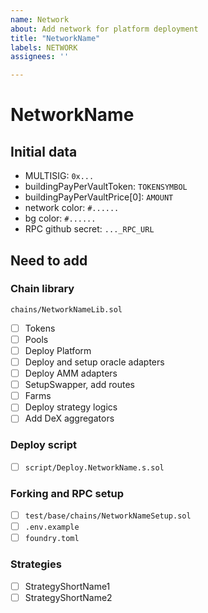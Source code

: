 ```yaml
---
name: Network
about: Add network for platform deployment
title: "NetworkName"
labels: NETWORK
assignees: ''

---
```


# NetworkName

<!-- Change NetworkName to real network name everywhere. -->

## Initial data

<!-- Paste initial data here. -->

* MULTISIG: `0x...`
* buildingPayPerVaultToken: `TOKENSYMBOL`
* buildingPayPerVaultPrice[0]: `AMOUNT`
* network color: `#......`
* bg color: `#......`
* RPC github secret: `..._RPC_URL`

## Need to add

### Chain library

`chains/NetworkNameLib.sol`

* [ ] Tokens
* [ ] Pools
* [ ] Deploy Platform
* [ ] Deploy and setup oracle adapters
* [ ] Deploy AMM adapters
* [ ] SetupSwapper, add routes
* [ ] Farms
* [ ] Deploy strategy logics
* [ ] Add DeX aggregators

### Deploy script

* [ ] `script/Deploy.NetworkName.s.sol`

### Forking and RPC setup

* [ ] `test/base/chains/NetworkNameSetup.sol`
* [ ] `.env.example`
* [ ] `foundry.toml`

### Strategies

* [ ] StrategyShortName1
* [ ] StrategyShortName2
